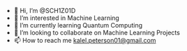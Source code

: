 - 👋 Hi, I’m @SCH1Z01D
- 👀 I’m interested in Machine Learning
- 🌱 I’m currently learning Quantum Computing
- 💞️ I’m looking to collaborate on Machine Learning Projects
- 📫 How to reach me kalel.peterson01@gmail.com

<!---
SCH1Z01D/SCH1Z01D is a ✨ special ✨ repository because its `README.md` (this file) appears on your GitHub profile.
You can click the Preview link to take a look at your changes.
--->
